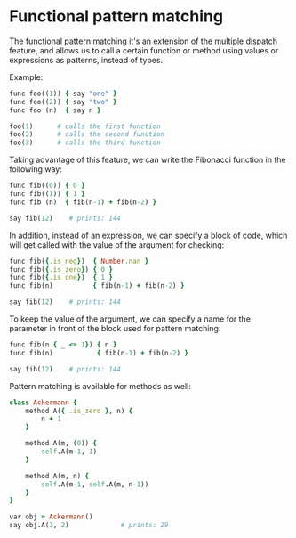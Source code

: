 # Functional pattern matching

The functional pattern matching it's an extension of the multiple dispatch feature, and allows us to call a certain function or method using values or expressions as patterns, instead of types.

Example:

```ruby
func foo((1)) { say "one" }
func foo((2)) { say "two" }
func foo (n)  { say n }

foo(1)      # calls the first function
foo(2)      # calls the second function
foo(3)      # calls the third function
```

Taking advantage of this feature, we can write the Fibonacci function in the following way:

```ruby
func fib((0)) { 0 }
func fib((1)) { 1 }
func fib (n)  { fib(n-1) + fib(n-2) }

say fib(12)    # prints: 144
```

In addition, instead of an expression, we can specify a block of code, which will get called with the value of the argument for checking:

```ruby
func fib({.is_neg})  { Number.nan }
func fib({.is_zero}) { 0 }
func fib({.is_one})  { 1 }
func fib(n)          { fib(n-1) + fib(n-2) }

say fib(12)    # prints: 144
```

To keep the value of the argument, we can specify a name for the parameter in front of the block used for pattern matching:

```ruby
func fib(n { _ <= 1}) { n }
func fib(n)           { fib(n-1) + fib(n-2) }

say fib(12)    # prints: 144
```

Pattern matching is available for methods as well:

```ruby
class Ackermann {
    method A({ .is_zero }, n) {
        n + 1
    }

    method A(m, (0)) {
        self.A(m-1, 1)
    }

    method A(m, n) {
        self.A(m-1, self.A(m, n-1))
    }
}

var obj = Ackermann()
say obj.A(3, 2)             # prints: 29
```
